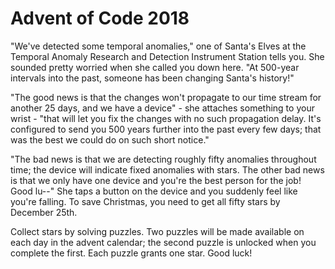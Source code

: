 # Advent of Code 2018

"We've detected some temporal anomalies," one of Santa's Elves at the
Temporal Anomaly Research and Detection Instrument Station tells you. She
sounded pretty worried when she called you down here. "At 500-year intervals
into the past, someone has been changing Santa's history!"

"The good news is that the changes won't propagate to our time stream for
another 25 days, and we have a device" - she attaches something to your
wrist - "that will let you fix the changes with no such propagation delay.
It's configured to send you 500 years further into the past every few days;
that was the best we could do on such short notice."

"The bad news is that we are detecting roughly fifty anomalies throughout
time; the device will indicate fixed anomalies with stars. The other bad
news is that we only have one device and you're the best person for the job!
Good lu--" She taps a button on the device and you suddenly feel like you're
falling. To save Christmas, you need to get all fifty stars by December
25th.

Collect stars by solving puzzles. Two puzzles will be made available on each
day in the advent calendar; the second puzzle is unlocked when you complete
the first. Each puzzle grants one star. Good luck!
